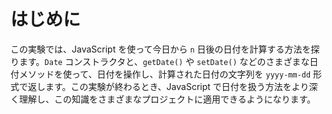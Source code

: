 # はじめに

この実験では、JavaScript を使って今日から `n` 日後の日付を計算する方法を探ります。`Date` コンストラクタと、`getDate()` や `setDate()` などのさまざまな日付メソッドを使って、日付を操作し、計算された日付の文字列を `yyyy-mm-dd` 形式で返します。この実験が終わるとき、JavaScript で日付を扱う方法をより深く理解し、この知識をさまざまなプロジェクトに適用できるようになります。
